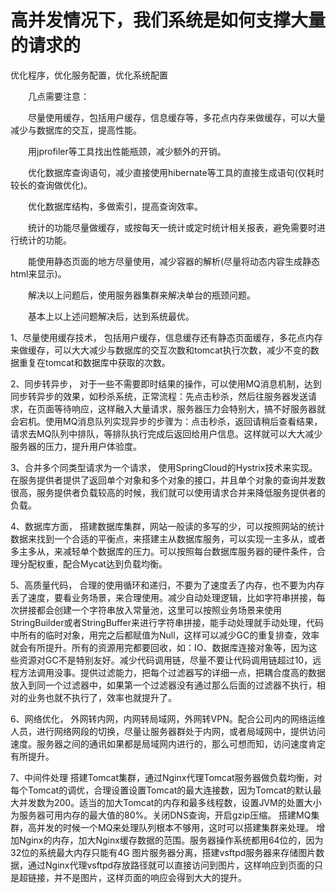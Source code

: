 # 高并发情况下，我们系统是如何支撑大量的请求的

优化程序，优化服务配置，优化系统配置

　　几点需要注意：

　　尽量使用缓存，包括用户缓存，信息缓存等，多花点内存来做缓存，可以大量减少与数据库的交互，提高性能。

　　用jprofiler等工具找出性能瓶颈，减少额外的开销。

　　优化数据库查询语句，减少直接使用hibernate等工具的直接生成语句(仅耗时较长的查询做优化)。

　　优化数据库结构，多做索引，提高查询效率。

　　统计的功能尽量做缓存，或按每天一统计或定时统计相关报表，避免需要时进行统计的功能。

　　能使用静态页面的地方尽量使用，减少容器的解析(尽量将动态内容生成静态html来显示)。

　　解决以上问题后，使用服务器集群来解决单台的瓶颈问题。

　　基本上以上述问题解决后，达到系统最优。

1、尽量使用缓存技术，
包括用户缓存，信息缓存还有静态页面缓存，多花点内存来做缓存，可以大大减少与数据库的交互次数和tomcat执行次数，减少不变的数据重复在tomcat和数据库中获取的次数。

2、同步转异步，
对于一些不需要即时结果的操作，可以使用MQ消息机制，达到同步转异步的效果，如秒杀系统，正常流程：先点击秒杀，然后往服务器发送请求，在页面等待响应，这样融入大量请求，服务器压力会特别大，搞不好服务器就会宕机。使用MQ消息队列实现异步的步骤为：点击秒杀，返回请稍后查看结果，请求去MQ队列中排队，等排队执行完成后返回给用户信息。这样就可以大大减少服务器的压力，提升用户体验度。

3、合并多个同类型请求为一个请求，
使用SpringCloud的Hystrix技术来实现。在服务提供者提供了返回单个对象和多个对象的接口，并且单个对象的查询并发数很高，服务提供者负载较高的时候，我们就可以使用请求合并来降低服务提供者的负载。

4、数据库方面，
搭建数据库集群，网站一般读的多写的少，可以按照网站的统计数据来找到一个合适的平衡点，来搭建主从数据库服务，可以实现一主多从，或者多主多从，来减轻单个数据库的压力。可以按照每台数据库服务器的硬件条件，合理分配权重，配合Mycat达到负载均衡。

5、高质量代码，
合理的使用循环和递归，不要为了速度丢了内存，也不要为内存丢了速度，要看业务场景，来合理使用。减少自动处理逻辑，比如字符串拼接，每次拼接都会创建一个字符串放入常量池，这里可以按照业务场景来使用StringBuilder或者StringBuffer来进行字符串拼接，能手动处理就手动处理，代码中所有的临时对象，用完之后都赋值为Null，这样可以减少GC的重复排查，效率就会有所提升。所有的资源用完都要回收，如：IO、数据库连接对象等，因为这些资源对GC不是特别友好。减少代码调用链，尽量不要让代码调用链超过10，远程方法调用没事。提供过滤能力，把每个过滤器写的详细一点，把耦合度高的数据放入到同一个过滤器中，如果第一个过滤器没有通过那么后面的过滤器不执行，相对的业务也就不执行了，效率也就提升了。

6、网络优化，
外网转内网，内网转局域网，外网转VPN。配合公司内的网络运维人员，进行网络网段的切换，尽量让服务器群处于内网，或者局域网中，提供访问速度。服务器之间的通讯如果都是局域网内进行的，那么可想而知，访问速度肯定有所提升。

7、中间件处理
搭建Tomcat集群，通过Nginx代理Tomcat服务器做负载均衡，对每个Tomcat的调优，合理设置设置Tomcat的最大连接数，因为Tomcat的默认最大并发数为200。适当的加大Tomcat的内存和最多线程数，设置JVM的处置大小为服务器可用内存的最大值的80%。关闭DNS查询，开启gzip压缩。
搭建MQ集群，高并发的时候一个MQ来处理队列根本不够用，这时可以搭建集群来处理。
增加Nginx的内存，加大Nginx缓存数据的范围。服务器操作系统都用64位的，因为32位的系统最大内存只能有4G
图片服务器分离，搭建vsftpd服务器来存储图片数据，通过Nginx代理vsftpd存放路径就可以直接访问到图片，这样响应到页面的只是超链接，并不是图片，这样页面的响应会得到大大的提升。

